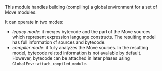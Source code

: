 This module handles building (compiling) a global environment for a set of 
Move modules.

It can operate in two modes:

- *legacy mode*: it merges bytecode and the part of the Move sources which
  represent expression language constructs. The resulting model has full
  information of sources and bytecode.
- *compiler mode*: it fully analyzes the Move sources. In the resulting 
  model, bytecode related information is not available by default. However,
  bytecode can be attached in later phases using 
  `GlobalEnv::attach_compiled_module`.
